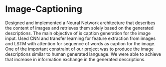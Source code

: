 # Image-Captioning
Designed and implemented a Neural Network architecture that describes the content of images and retrieves them solely based on the generated descriptions. The main objective of is caption generation for the image input. Used CNN and transfer learning for feature extraction from images and LSTM with attention for sequence of words as caption for the image. One of the important constraint of our project was to produce the image descriptions similar to human generated language. We were able to achieve that increase in information exchange in the generated descriptions.
